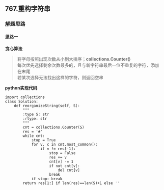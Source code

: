 ## 767.重构字符串
### 解题思路
#### 思路一
**贪心算法**
> 将字母按照出现次数从小到大排序；**collections.Counter()**  
每次优先选择剩余次数最多的，且与新字符串最后一位不重复的字符，添加在末尾  
若某次选择无法找出这样的字符，则返回空串 

**python实现代码**
```
import collections
class Solution:
    def reorganizeString(self, S):
        """
        :type S: str
        :rtype: str
        """
        cnt = collections.Counter(S)
        res = '#'
        while cnt:
            stop = True
            for v, c in cnt.most_common():
                if v != res[-1]:
                    stop = False
                    res += v
                    cnt[v] -= 1
                    if not cnt[v]:
                        del cnt[v]
                    break
            if stop: break
        return res[1:] if len(res)==len(S)+1 else ''
```

